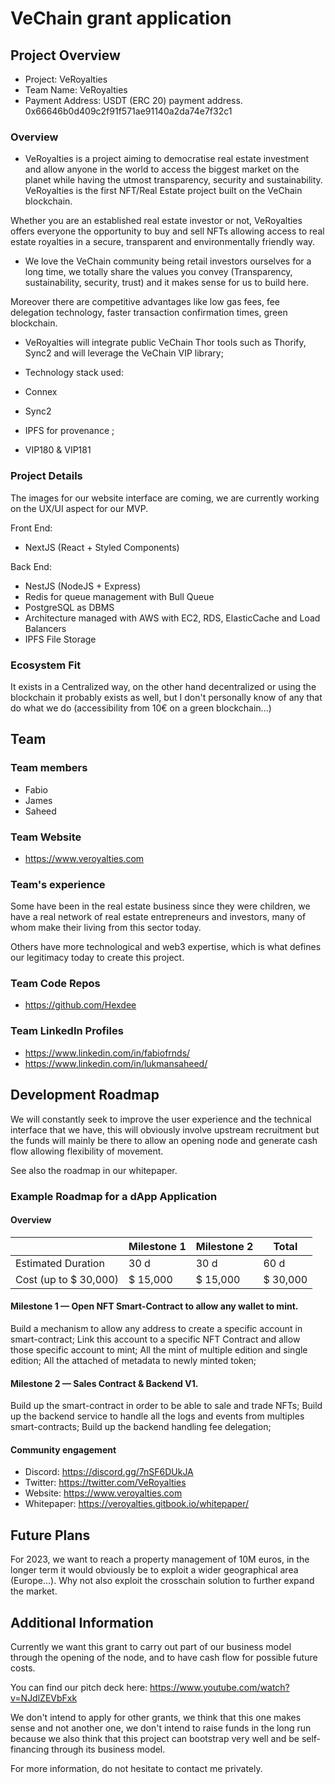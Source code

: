 # VeChain grant application

## Project Overview 

- Project: VeRoyalties
- Team Name: VeRoyalties
- Payment Address: USDT (ERC 20) payment address. 0x66646b0d409c2f91f571ae91140a2da74e7f32c1

### Overview

- VeRoyalties is a project aiming to democratise real estate investment and allow anyone in the world to access the biggest market on the planet while having the utmost transparency, security and sustainability. VeRoyalties is the first NFT/Real Estate project built on the VeChain blockchain.

Whether you are an established real estate investor or not, VeRoyalties offers everyone the opportunity to buy and sell NFTs allowing access to real estate royalties in a secure, transparent and environmentally friendly way.

- We love the VeChain community being retail investors ourselves for a long time, we totally share the values you convey (Transparency, sustainability, security, trust) and it makes sense for us to build here.

Moreover there are competitive advantages like low gas fees, fee delegation technology, faster transaction confirmation times, green blockchain.

- VeRoyalties will integrate public VeChain Thor tools such as Thorify, Sync2 and will leverage the VeChain VIP library;

- Technology stack used:
- Connex
- Sync2
- IPFS for provenance ;
- VIP180 & VIP181

### Project Details

The images for our website interface are coming, we are currently working on the UX/UI aspect for our MVP.

Front End:

- NextJS (React + Styled Components)

Back End:

- NestJS (NodeJS + Express)
- Redis for queue management with Bull Queue
- PostgreSQL as DBMS
- Architecture managed with AWS with EC2, RDS, ElasticCache and Load Balancers
- IPFS File Storage

### Ecosystem Fit

It exists in a Centralized way, on the other hand decentralized or using the blockchain it probably exists as well, but I don't personally know of any that do what we do (accessibility from 10€ on a green blockchain...)

## Team 

### Team members

- Fabio
- James
- Saheed

### Team Website

- https://www.veroyalties.com

### Team's experience

Some have been in the real estate business since they were children, we have a real network of real estate entrepreneurs and investors, many of whom make their living from this sector today.

Others have more technological and web3 expertise, which is what defines our legitimacy today to create this project.

### Team Code Repos

- https://github.com/Hexdee

### Team LinkedIn Profiles

- https://www.linkedin.com/in/fabiofrnds/
- https://www.linkedin.com/in/lukmansaheed/

## Development Roadmap 

We will constantly seek to improve the user experience and the technical interface that we have, this will obviously involve upstream recruitment but the funds will mainly be there to allow an opening node and generate cash flow allowing flexibility of movement.

See also the roadmap in our whitepaper.

### Example Roadmap for a dApp Application

#### Overview

|  | Milestone 1 | Milestone 2 | Total |
| - | - |- | - |
| Estimated Duration | 30 d | 30 d | 60 d |
| Cost (up to $ 30,000) | $ 15,000 | $ 15,000 | $ 30,000|

#### Milestone 1 — Open NFT Smart-Contract to allow any wallet to mint.

Build a mechanism to allow any address to create a specific account in smart-contract;
Link this account to a specific NFT Contract and allow those specific account to mint;
All the mint of multiple edition and single edition;
All the attached of metadata to newly minted token;

#### Milestone 2 — Sales Contract & Backend V1.

Build up the smart-contract in order to be able to sale and trade NFTs;
Build up the backend service to handle all the logs and events from multiples smart-contracts;
Build up the backend handling fee delegation;

#### Community engagement

- Discord: https://discord.gg/7nSF6DUkJA
- Twitter: https://twitter.com/VeRoyalties
- Website: https://www.veroyalties.com
- Whitepaper: https://veroyalties.gitbook.io/whitepaper/

## Future Plans

For 2023, we want to reach a property management of 10M euros, in the longer term it would obviously be to exploit a wider geographical area (Europe...). 
Why not also exploit the crosschain solution to further expand the market. 

## Additional Information 

Currently we want this grant to carry out part of our business model through the opening of the node, and to have cash flow for possible future costs.

You can find our pitch deck here: https://www.youtube.com/watch?v=NJdlZEVbFxk

We don't intend to apply for other grants, we think that this one makes sense and not another one, we don't intend to raise funds in the long run because we also think that this project can bootstrap very well and be self-financing through its business model.

For more information, do not hesitate to contact me privately.
